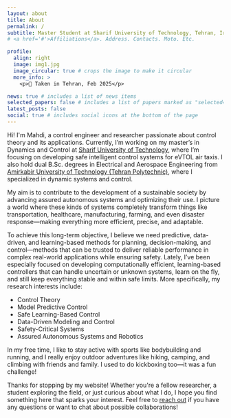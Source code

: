 ```yaml
---
layout: about
title: About
permalink: /
subtitle: Master Student at Sharif University of Technology, Tehran, Iran
# <a href='#'>Affiliations</a>. Address. Contacts. Moto. Etc.

profile:
  align: right
  image: img1.jpg
  image_circular: true # crops the image to make it circular
  more_info: >
    <p>📸 Taken in Tehran, Feb 2025</p>

news: true # includes a list of news items
selected_papers: false # includes a list of papers marked as "selected={true}"
latest_posts: false
social: true # includes social icons at the bottom of the page
---
```

Hi! I'm Mahdi, a control engineer and researcher passionate about control theory and its applications. Currently,  I’m working on my master’s in Dynamics and Control at [Sharif University of Technology](https://en.sharif.edu/), where I’m focusing on developing safe intelligent control systems for eVTOL air taxis. I also hold dual B.Sc. degrees in Electrical and Aerospace Engineering from [Amirkabir University of Technology (Tehran Polytechnic)](https://aut.ac.ir/), where I specialized in dynamic systems and control. 


My aim is to contribute to the development of a sustainable society by advancing assured autonomous systems and optimizing their use. I picture a world where these kinds of systems completely transform things like transportation, healthcare, manufacturing, farming, and even disaster response—making everything more efficient, precise, and adaptable. 

To achieve this long-term objective, I believe we need predictive, data-driven, and learning-based methods for planning, decision-making, and control—methods that can be trusted to deliver reliable performance in complex real-world applications while ensuring safety. Lately, I’ve been especially focused on developing computationally efficient, learning-based controllers that can handle uncertain or unknown systems, learn on the fly, and still keep everything stable and within safe limits. More specifically, my research interests include:

<!-- **Research Interests:**-->
* Control Theory
* Model Predictive Control
* Safe Learning-Based Control
* Data-Driven Modeling and Control
* Safety-Critical Systems
* Assured Autonomous Systems and Robotics

In my free time, I like to stay active with sports like bodybuilding and running, and I really enjoy outdoor adventures like hiking, camping, and climbing with friends and family. I used to do kickboxing too—it was a fun challenge!

Thanks for stopping by my website! Whether you're a fellow researcher, a student exploring the field, or just curious about what I do, I hope you find something here that sparks your interest. Feel free to [reach out](mailto:m.shahrajabian99@gmail.com) if you have any questions or want to chat about possible collaborations!

